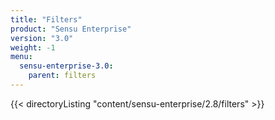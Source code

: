 ```yaml
---
title: "Filters"
product: "Sensu Enterprise"
version: "3.0"
weight: -1
menu:
  sensu-enterprise-3.0:
    parent: filters
---
```


{{< directoryListing "content/sensu-enterprise/2.8/filters" >}}
